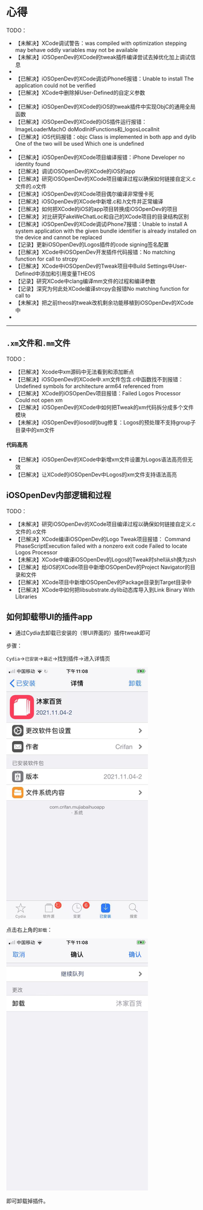 # 心得

TODO：

* 【未解决】XCode调试警告：was compiled with optimization stepping may behave oddly variables may not be available
* 【未解决】iOSOpenDev的XCode的tweak插件编译尝试去掉优化加上调试信息
* 
* 【已解决】iOSOpenDev的XCode调试iPhone6报错：Unable to install The application could not be verified
* 【已解决】XCode中删除掉User-Defined的自定义参数
* 
* 【已解决】iOSOpenDev的XCode的iOS的tweak插件中实现ObjC的通用全局函数
* 【已解决】iOSOpenDev的XCode的iOS插件运行报错：ImageLoaderMachO doModInitFunctions和_logosLocalInit
* 【已解决】iOS代码报错：objc Class is implemented in both app and dylib One of the two will be used Which one is undefined
* 
* 【已解决】iOSOpenDev的XCode项目编译报错：iPhone Developer no identity found
* 【已解决】调试iOSOpenDev的XCode的iOS的app
* 【已解决】研究iOSOpenDev的XCode项目编译过程以确保如何链接自定义.c文件的.o文件
* 【已解决】iOSOpenDev的XCode项目偶尔编译非常慢卡死
* 【已解决】iOSOpenDev的XCode中新增.c和.h文件并正常编译
* 【已解决】如何把XCode的iOS的app项目转换成iOSOpenDev的项目
* 【已解决】对比研究FakeWeChatLoc和自己的XCode项目的目录结构区别
* 【已解决】iOSOpenDev的XCode调试iPhone7报错：Unable to install A system application with the given bundle identifier is already installed on the device and cannot be replaced
* 【记录】更新iOSOpenDev的Logos插件的code signing签名配置
* 【已解决】XCode中iOSOpenDev开发插件代码报错：No matching function for call to strcpy
* 【已解决】XCode中iOSOpenDev的Tweak项目中Build Settings中User-Defined中添加和引用变量THEOS
* 【记录】研究XCode中clang编译mm文件的过程和编译参数
* 【记录】深究为何此处XCode编译strcpy会报错No matching function for call to
* 【未解决】把之前theos的tweak改机剩余功能移植到iOSOpenDev的XCode中
* 

---

## `.xm`文件和`.mm`文件

TODO：

* 【已解决】Xcode中xm源码中无法看到和添加断点
* 【已解决】iOSOpenDev的XCode中.xm文件包含.c中函数找不到报错：Undefined symbols for architecture arm64 referenced from
* 【已解决】XCode的iOSOpenDev项目报错：Failed Logos Processor Could not open xm
* 【已解决】iOSOpenDev的XCode中如何把Tweak的xm代码拆分成多个文件模块
* 【未解决】iOSOpenDev的iosod的bug修复：Logos的预处理不支持group子目录中的xm文件

#### 代码高亮

* 【已解决】iOSOpenDev的XCode中新增xm文件设置为Logos语法高亮但无效
* 【已解决】让XCode的iOSOpenDev中Logos的xm文件支持语法高亮

## iOSOpenDev内部逻辑和过程

TODO：

* 【未解决】研究iOSOpenDev的XCode项目编译过程以确保如何链接自定义.c文件的.o文件
* 【已解决】XCode编译iOSOpenDev的Logo Tweak项目报错： Command PhaseScriptExecution failed with a nonzero exit code Failed to locate Logos Processor
* 【未解决】XCode中编译iOSOpenDev的Logos的Tweak时shell从sh换为zsh
* 【已解决】给iOS的XCode项目中新增iOSOpenDev的Project Navigator的目录和文件
* 【已解决】XCode项目中新增iOSOpenDev的Package目录到Target目录中
* 【已解决】XCode中如何把libsubstrate.dylib动态库导入到Link Binary With Libraries

## 如何卸载带UI的插件app

* 通过Cydia去卸载已安装的（带UI界面的）插件tweak即可

步骤：

`Cydia`->`已安装`->`最近`->找到插件->进入详情页

![cydia_installed_tweak](../assets/img/cydia_installed_tweak.png)

点击右上角的`卸载`：

![cydia_uninstall_tweak](../assets/img/cydia_uninstall_tweak.png)

即可卸载掉插件。
